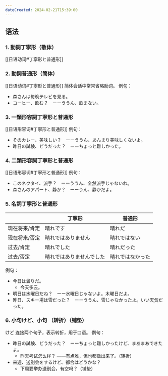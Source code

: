 ```yaml
---
dateCreated: 2024-02-21T15:39:00
---
```

## 语法
### 1. 動詞丁寧形（敬体）
[[日语动词#丁寧形と普通形]]
### 2. 動詞普通形（简体）
[[日语动词#丁寧形と普通形]]
简体会话中常常省略助词。
例句：
- 森さんは毎晩テレビを見る。
- コーヒー、飲む？　ーーううん、飲まない。
### 3. 一類形容詞丁寧形と普通形
[[日语形容词#丁寧形と普通形]]
例句：
- そのカレー、美味しい？　ーーううん、あんまり美味しくないよ。
- 昨日の試験、どうだった？　ーーちょっと難しかった。
### 4. 二類形容詞丁寧形と普通形
[[日语形容词#丁寧形と普通形]]
例句：
- このネクタイ、派手？　ーーううん、全然派手じゃないわ。
- 森さんのアパート、静か？　ーーうん、静かだよ。
### 5. 名詞丁寧形と普通形
|  | 丁寧形 | 普通形 |
| ---- | ---- | ---- |
| 现在将来/肯定 | 晴れです | 晴れだ |
| 现在将来/否定 | 晴れではありません | 晴れではない |
| 过去/肯定 | 晴れでした | 晴れだった |
| 过去/否定 | 晴れではありませんでした | 晴れではなかった |
例句：
- 今日は曇りだ。
	- 今天多云。
- 明日は水曜日だね？　ーー水曜日じゃないよ。木曜日だよ。
- 昨日、スキー場は雪だった？　ーーううん、雪じゃなかったよ。いい天気だった。
### 6. 小句けど、小句 （转折）（铺垫）
けど 连接两个句子，表示转折，用于口语。
例句：
- 昨日の試験、どうだった？　ーーちょっと難しかったけど、まあまあできたよ。
	- 昨天考试怎么样？  ——有点难，但也都做出来了。（转折）
- 来週、送別会をするけど、都合はどうかな？
	- 下周要举办送别会，有空吗？（铺垫）